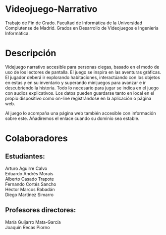 # Videojuego-Narrativo
Trabajo de Fin de Grado. Facultad de Informática de la Universidad Complutense de Madrid. Grados en Desarrollo de Videojuegos e Ingeniería Informática.

# Descripción
Videjuego narrativo accesible para personas ciegas, basado en el modo de uso de los lectores de pantalla. El juego se inspira en las aventuras gráficas. El jugador deberá ir explorando habitaciones, interactúando con los objetos en estas y en su inventario y superando minijuegos para avanzar e ir descubriendo la historia. Todo lo necesario para jugar se indica en el juego con audios explicativos. Los datos pueden guardarse tanto en local en el propio dispositivo como on-line registrándose en la aplicación o página web.

Al juego lo acompaña una página web también accesible con información sobre este. Añadiremos el enlace cuando su dominio sea estable.

# Colaboradores
## Estudiantes:
Arturo Aguirre Calvo  
Eduardo Andrés Morais  
Alberto Casado Trapote  
Fernando Cortés Sancho  
Héctor Marcos Rabadán  
Diego Martínez Simarro

## Profesores directores:
María Guijarro Mata-García  
Joaquín Recas Piorno
